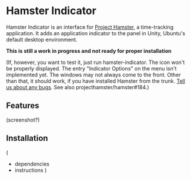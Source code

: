 # Hamster Indicator

Hamster Indicator is an interface for [Project Hamster](http://projecthamster.wordpress.com/), a time-tracking application. It adds an application indicator to the panel in Unity, Ubuntu's default desktop environment.

**This is still a work in progress and not ready for proper installation**

(If, however, you want to test it, just run hamster-indicator. The icon won't be properly displayed. The entry "Indicator Options" on the menu isn't implemented yet. The windows may not always come to the front. Other than that, it should work, if you have installed Hamster from the trunk. [Tell us about any bugs](issues). See also projecthamster/hamster#184.)

## Features

(screenshot?)

## Installation

(
- dependencies
- instructions
)
